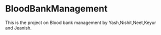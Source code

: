 # BloodBankManagement
<p>
  This is the project on Blood bank management by Yash,Nishit,Neet,Keyur and Jeanish.
</p>
